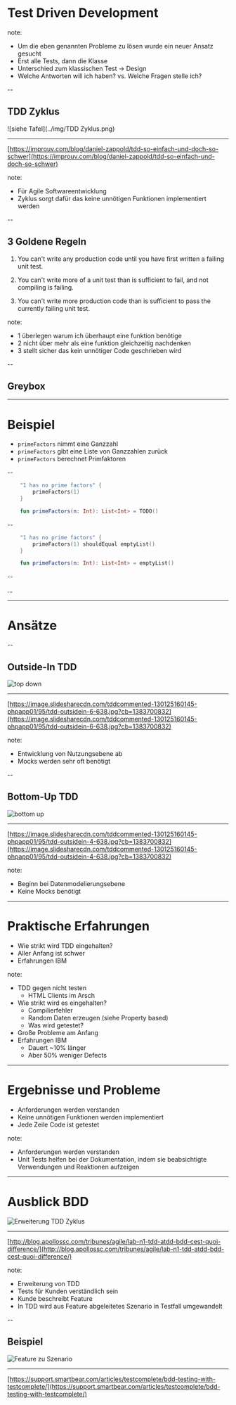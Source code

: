 # Test Driven Development

note: 
- Um die eben genannten Probleme zu lösen wurde ein neuer Ansatz gesucht
- Erst alle Tests, dann die Klasse
- Unterschied zum klassischen Test -> Design
- Welche Antworten will ich haben? vs. Welche Fragen stelle ich?

--

## TDD Zyklus

![siehe Tafel](../img/TDD Zyklus.png) <!-- .element: height="350px"-->

***
[https://improuv.com/blog/daniel-zappold/tdd-so-einfach-und-doch-so-schwer](https://improuv.com/blog/daniel-zappold/tdd-so-einfach-und-doch-so-schwer)<!-- .element: style="font-size: 20px" -->

note: 
- Für Agile Softwareentwicklung 
- Zyklus sorgt dafür das keine unnötigen Funktionen implementiert werden

--

## 3 Goldene Regeln

1) You can't write any production code until you have first written a failing unit test. <!-- .element: class="fragment" height="100px"-->

2) You can't write more of a unit test than is sufficient to fail, and not compiling is failing. <!-- .element: class="fragment" height="100px"-->

3) You can't write more production code than is sufficient to pass the currently failing unit test. <!-- .element: class="fragment" height="100px"-->

note: 
- 1 überlegen warum ich überhaupt eine funktion benötige
- 2 nicht über mehr als eine funktion gleichzeitig nachdenken
- 3 stellt sicher das kein unnötiger Code geschrieben wird

--

## Greybox 

---

# Beispiel

- `primeFactors` nimmt eine Ganzzahl
- `primeFactors` gibt eine Liste von Ganzzahlen zurück
- `primeFactors` berechnet Primfaktoren

--

``` kotlin
    "1 has no prime factors" {
        primeFactors(1) 
    }
```

``` kotlin 
    fun primeFactors(n: Int): List<Int> = TODO()
```
<!-- .element: class="fragment"-->

--

``` kotlin
    "1 has no prime factors" {
        primeFactors(1) shouldEqual emptyList()
    }
```

``` kotlin 
    fun primeFactors(n: Int): List<Int> = emptyList()
```
<!-- .element: class="fragment"-->

--

...

---

# Ansätze

--

## Outside-In TDD

![top down](../img/tdd-outside-in.jpg)<!-- .element: height="350px" -->

***
[https://image.slidesharecdn.com/tddcommented-130125160145-phpapp01/95/tdd-outsidein-6-638.jpg?cb=1383700832](https://image.slidesharecdn.com/tddcommented-130125160145-phpapp01/95/tdd-outsidein-6-638.jpg?cb=1383700832)<!-- .element: style="font-size: 20px" -->

note: 
- Entwicklung von Nutzungsebene ab
- Mocks werden sehr oft benötigt

--

## Bottom-Up TDD

![bottom up](../img/tdd-bottom-up.jpg)<!-- .element: height="350px" -->

***
[https://image.slidesharecdn.com/tddcommented-130125160145-phpapp01/95/tdd-outsidein-4-638.jpg?cb=1383700832](https://image.slidesharecdn.com/tddcommented-130125160145-phpapp01/95/tdd-outsidein-4-638.jpg?cb=1383700832)<!-- .element: style="font-size: 20px" -->

note:
- Beginn bei Datenmodelierungsebene
- Keine Mocks benötigt

---

# Praktische Erfahrungen

- Wie strikt wird TDD eingehalten?<!-- .element: class="fragment" -->
- Aller Anfang ist schwer<!-- .element: class="fragment" -->
- Erfahrungen IBM <!-- .element: class="fragment" -->

note: 
- TDD gegen nicht testen 
    - HTML Clients im Arsch
- Wie strikt wird es eingehalten?
    - Compilierfehler
    - Random Daten erzeugen (siehe Property based)
    - Was wird getestet?
- Große Probleme am Anfang
- Erfahrungen IBM 
    - Dauert ~10% länger
    - Aber 50% weniger Defects

---

# Ergebnisse und Probleme

- Anforderungen werden verstanden<!-- .element: class="fragment" -->
- Keine unnötigen Funktionen werden implementiert <!-- .element: class="fragment" -->
- Jede Zeile Code ist getestet <!-- .element: class="fragment" -->

note: 
- Anforderungen werden verstanden
- Unit Tests helfen bei der Dokumentation, indem sie beabsichtigte Verwendungen und Reaktionen aufzeigen

---

# Ausblick BDD

![Erweiterung TDD Zyklus](../img/bdd.jpg)<!-- .element: height="300px"-->

***
[http://blog.apollossc.com/tribunes/agile/lab-n1-tdd-atdd-bdd-cest-quoi-difference/](http://blog.apollossc.com/tribunes/agile/lab-n1-tdd-atdd-bdd-cest-quoi-difference/)<!-- .element: style="font-size: 20px" -->

note:
* Erweiterung von TDD
* Tests für Kunden verständlich sein
* Kunde beschreibt Feature
* In TDD wird aus Feature abgeleitetes Szenario in Testfall umgewandelt

-- 

## Beispiel

![Feature zu Szenario](../img/bdd-idee.png)<!-- .element: height="300px"-->

***
[https://support.smartbear.com/articles/testcomplete/bdd-testing-with-testcomplete/](https://support.smartbear.com/articles/testcomplete/bdd-testing-with-testcomplete/)<!-- .element: style="font-size: 20px" -->